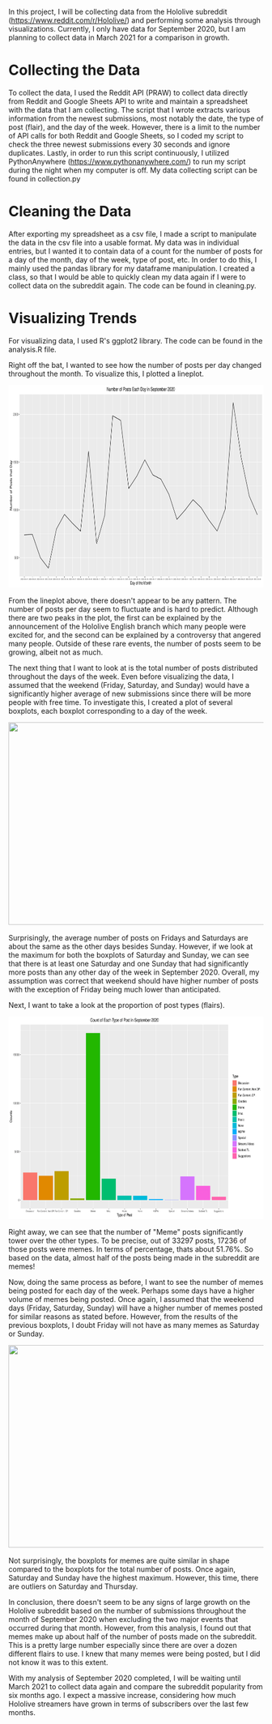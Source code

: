 In this project, I will be collecting data from the Hololive subreddit (https://www.reddit.com/r/Hololive/) and performing some analysis through visualizations. Currently, I only have data for September 2020, but I am planning to collect data in March 2021 for a comparison in growth.

# Collecting the Data
To collect the data, I used the Reddit API (PRAW) to collect data directly from Reddit and Google Sheets API to write and maintain a spreadsheet with the data that I am collecting. The script that I wrote extracts various information from the newest submissions, most notably the date, the type of post (flair), and the day of the week. However, there is a limit to the number of API calls for both Reddit and Google Sheets, so I coded my script to check the three newest submissions every 30 seconds and ignore duplicates. Lastly, in order to run this script continuously, I utilized PythonAnywhere (https://www.pythonanywhere.com/) to run my script during the night when my computer is off. My data collecting script can be found in collection.py

# Cleaning the Data
After exporting my spreadsheet as a csv file, I made a script to manipulate the data in the csv file into a usable format. My data was in individual entries, but I wanted it to contain data of a count for the number of posts for a day of the month, day of the week, type of post, etc. In order to do this, I mainly used the pandas library for my dataframe manipulation. I created a class, so that I would be able to quickly clean my data again if I were to collect data on the subreddit again. The code can be found in cleaning.py.

# Visualizing Trends
For visualizing data, I used R's ggplot2 library. The code can be found in the analysis.R file.

Right off the bat, I wanted to see how the number of posts per day changed throughout the month. To visualize this, I plotted a lineplot.

<img src="/Graphs/day_count.png" width="800" height="400">


From the lineplot above, there doesn't appear to be any pattern. The number of posts per day seem to fluctuate and is hard to predict. Although there are two peaks in the plot, the first can be explained by the announcement of the Hololive English branch which many people were excited for, and the second can be explained by a controversy that angered many people. Outside of these rare events, the number of posts seem to be growing, albeit not as much.  

The next thing that I want to look at is the total number of posts distributed throughout the days of the week. Even before visualizing the data, I assumed that the weekend (Friday, Saturday, and Sunday) would have a significantly higher average of new submissions since there will be more people with free time. To investigate this, I created a plot of several boxplots, each boxplot corresponding to a day of the week. 

<img src="https://cdn.discordapp.com/attachments/809997123893461002/809997233567039488/dotw_boxplots_2020-1.png" width="800" height="400">

Surprisingly, the average number of posts on Fridays and Saturdays are about the same as the other days besides Sunday. However, if we look at the maximum for both the boxplots of Saturday and Sunday, we can see that there is at least one Saturday and one Sunday that had significantly more posts than any other day of the week in September 2020. Overall, my assumption was correct that weekend should have higher number of posts with the exception of Friday being much lower than anticipated. 

Next, I want to take a look at the proportion of post types (flairs). 

<img src="/Graphs/flair_count.png" width="800" height="400">

Right away, we can see that the number of "Meme" posts significantly tower over the other types. To be precise, out of 33297 posts, 17236 of those posts were memes. In terms of percentage, thats about 51.76%. So based on the data, almost half of the posts being made in the subreddit are memes!

Now, doing the same process as before, I want to see the number of memes being posted for each day of the week. Perhaps some days have a higher volume of memes being posted. Once again, I assumed that the weekend days (Friday, Saturday, Sunday) will have a higher number of memes posted for similar reasons as stated before. However, from the results of the previous boxplots, I doubt Friday will not have as many memes as Saturday or Sunday. 

<img src="https://cdn.discordapp.com/attachments/809997123893461002/810002833129603082/dotw_memes-1.png" width="800" height="400">

Not surprisingly, the boxplots for memes are quite similar in shape compared to the boxplots for the total number of posts. Once again, Saturday and Sunday have the highest maximum. However, this time, there are outliers on Saturday and Thursday. 

In conclusion, there doesn't seem to be any signs of large growth on the Hololive subreddit based on the number of submissions throughout the month of September 2020 when excluding the two major events that occurred during that month. However, from this analysis, I found out that memes make up about half of the number of posts made on the subreddit. This is a pretty large number especially since there are over a dozen different flairs to use. I knew that many memes were being posted, but I did not know it was to this extent. 

With my analysis of September 2020 completed, I will be waiting until March 2021 to collect data again and compare the subreddit popularity from six months ago. I expect a massive increase, considering how much Hololive streamers have grown in terms of subscribers over the last few months. 
